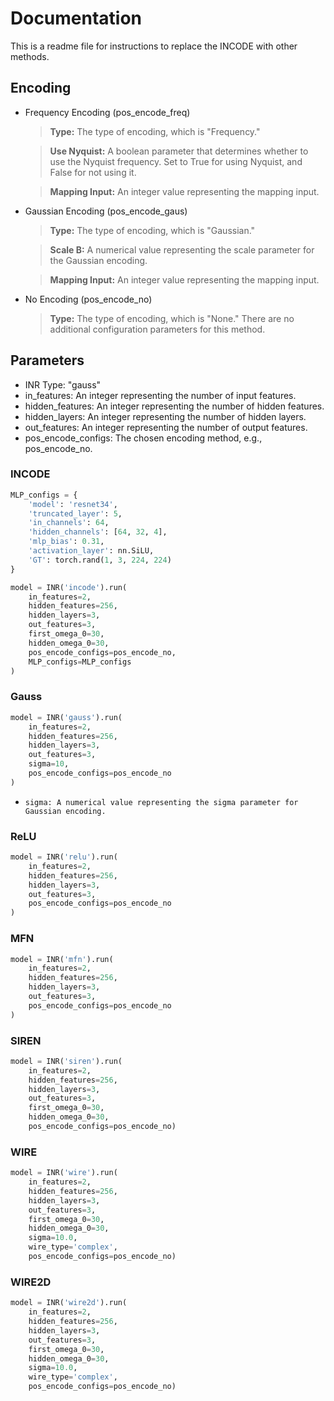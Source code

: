 # Documentation

This is a readme file for instructions to replace the INCODE with other methods.

## Encoding

- Frequency Encoding (pos_encode_freq)
    > **Type:** The type of encoding, which is "Frequency."
   
    > **Use Nyquist:** A boolean parameter that determines whether to use the Nyquist frequency. Set to True for using Nyquist, and False for not using it.
    
    > **Mapping Input:** An integer value representing the mapping input.

- Gaussian Encoding (pos_encode_gaus)
   
    > **Type:** The type of encoding, which is "Gaussian."
   
    > **Scale B:** A numerical value representing the scale parameter for the Gaussian encoding.
   
    > **Mapping Input:** An integer value representing the mapping input.

- No Encoding (pos_encode_no)
   
    > **Type:** The type of encoding, which is "None." There are no additional configuration parameters for this method.
   
## Parameters

- INR Type: "gauss"
- in_features: An integer representing the number of input features.
- hidden_features: An integer representing the number of hidden features.
- hidden_layers: An integer representing the number of hidden layers.
- out_features: An integer representing the number of output features.
- pos_encode_configs: The chosen encoding method, e.g., pos_encode_no.



### INCODE
```python
MLP_configs = {
    'model': 'resnet34',
    'truncated_layer': 5,
    'in_channels': 64,
    'hidden_channels': [64, 32, 4],
    'mlp_bias': 0.31,
    'activation_layer': nn.SiLU,
    'GT': torch.rand(1, 3, 224, 224)
}

model = INR('incode').run(
    in_features=2,
    hidden_features=256,
    hidden_layers=3,
    out_features=3,
    first_omega_0=30,
    hidden_omega_0=30,
    pos_encode_configs=pos_encode_no,
    MLP_configs=MLP_configs
)
```

### Gauss

```python
model = INR('gauss').run(
    in_features=2,
    hidden_features=256,
    hidden_layers=3,
    out_features=3,
    sigma=10,
    pos_encode_configs=pos_encode_no
)
```

- ``sigma: A numerical value representing the sigma parameter for Gaussian encoding.``


### ReLU
```python
model = INR('relu').run(
    in_features=2,
    hidden_features=256,
    hidden_layers=3,
    out_features=3,
    pos_encode_configs=pos_encode_no
)
```

### MFN
```python
model = INR('mfn').run(
    in_features=2,
    hidden_features=256,
    hidden_layers=3,
    out_features=3,
    pos_encode_configs=pos_encode_no
)
```

### SIREN
```python
model = INR('siren').run(
    in_features=2,
    hidden_features=256,
    hidden_layers=3,
    out_features=3,
    first_omega_0=30,
    hidden_omega_0=30,
    pos_encode_configs=pos_encode_no)
```

### WIRE
```python
model = INR('wire').run(
    in_features=2,
    hidden_features=256,
    hidden_layers=3,
    out_features=3,
    first_omega_0=30,
    hidden_omega_0=30,
    sigma=10.0,
    wire_type='complex',
    pos_encode_configs=pos_encode_no)
```

### WIRE2D
```python
model = INR('wire2d').run(
    in_features=2,
    hidden_features=256,
    hidden_layers=3,
    out_features=3,
    first_omega_0=30,
    hidden_omega_0=30,
    sigma=10.0,
    wire_type='complex',
    pos_encode_configs=pos_encode_no)
```
